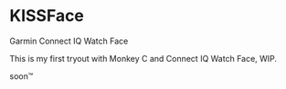 # KISSFace
Garmin Connect IQ Watch Face


This is my first tryout with Monkey C and Connect IQ Watch Face, WIP.

soon™
